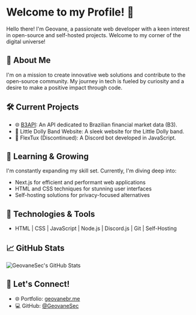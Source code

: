 # Welcome to my Profile! 👋

Hello there! I'm Geovane, a passionate web developer with a keen interest in open-source and self-hosted projects. Welcome to my corner of the digital universe!

## 🚀 About Me

I'm on a mission to create innovative web solutions and contribute to the open-source community. My journey in tech is fueled by curiosity and a desire to make a positive impact through code.

## 🛠️ Current Projects

- 🌐 [B3API](https://b3api.me): An API dedicated to Brazilian financial market data (B3).
- 🎸 Little Dolly Band Website: A sleek website for the Little Dolly band.
- 🐧 FlexTux (Discontinued): A Discord bot developed in JavaScript.

## 🌱 Learning & Growing

I'm constantly expanding my skill set. Currently, I'm diving deep into:

- Next.js for efficient and performant web applications
- HTML and CSS techniques for stunning user interfaces
- Self-hosting solutions for privacy-focused alternatives

## 🔧 Technologies & Tools
- HTML | CSS | JavaScript | Node.js | Discord.js | Git | Self-Hosting

## 📈 GitHub Stats

![GeovaneSec's GitHub Stats](https://github-readme-stats.vercel.app/api?username=GeovaneSec&show_icons=true&theme=dark&bg_color=0D1117&title_color=28a745&text_color=ccc&icon_color=28a745&border_color=28a745)

## 🤝 Let's Connect!

- 🌐 Portfolio: [geovanebr.me](https://geovanebr.me)
- 💻 GitHub: [@GeovaneSec](https://github.com/GeovaneSec)
